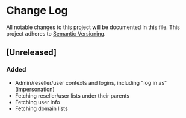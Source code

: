# Change Log
All notable changes to this project will be documented in this file.
This project adheres to [Semantic Versioning](http://semver.org/).

## [Unreleased]
### Added
- Admin/reseller/user contexts and logins, including "log in as" (impersonation)
- Fetching reseller/user lists under their parents
- Fetching user info
- Fetching domain lists
